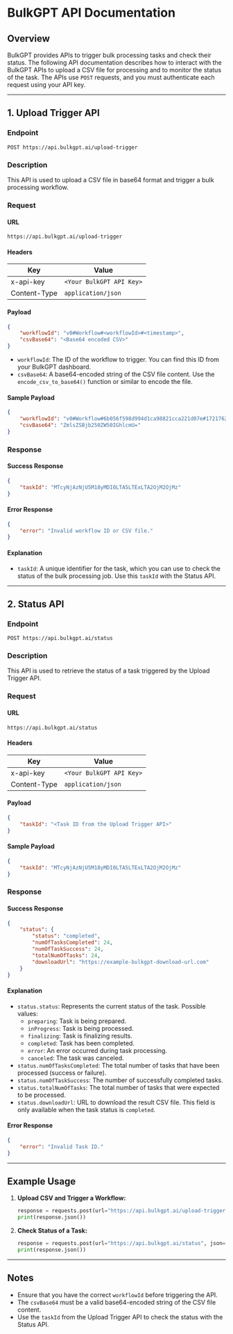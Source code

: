 # BulkGPT API Documentation

## Overview

BulkGPT provides APIs to trigger bulk processing tasks and check their status. The following API documentation describes how to interact with the BulkGPT APIs to upload a CSV file for processing and to monitor the status of the task. The APIs use `POST` requests, and you must authenticate each request using your API key.

---

## 1. Upload Trigger API

### **Endpoint**

`POST https://api.bulkgpt.ai/upload-trigger`

### **Description**

This API is used to upload a CSV file in base64 format and trigger a bulk processing workflow.

### **Request**

#### **URL**

`https://api.bulkgpt.ai/upload-trigger`

#### **Headers**

| Key          | Value                    |
| ------------ | ------------------------ |
| x-api-key    | `<Your BulkGPT API Key>` |
| Content-Type | `application/json`       |

#### **Payload**

```json
{
	"workflowId": "v0#Workflow#<workflowId>#<timestamp>",
	"csvBase64": "<Base64 encoded CSV>"
}
```

-   `workflowId`: The ID of the workflow to trigger. You can find this ID from your BulkGPT dashboard.
-   `csvBase64`: A base64-encoded string of the CSV file content. Use the `encode_csv_to_base64()` function or similar to encode the file.

#### **Sample Payload**

```json
{
	"workflowId": "v0#Workflow#6b056f598d994d1ca98821cca221d07e#1721762149339",
	"csvBase64": "ZmlsZSBjb250ZW50IGhlcmU="
}
```

### **Response**

#### **Success Response**

```json
{
	"taskId": "MTcyNjAzNjU5M18yMDI0LTA5LTExLTA2OjM2OjMz"
}
```

#### **Error Response**

```json
{
	"error": "Invalid workflow ID or CSV file."
}
```

#### **Explanation**

-   `taskId`: A unique identifier for the task, which you can use to check the status of the bulk processing job. Use this `taskId` with the Status API.

---

## 2. Status API

### **Endpoint**

`POST https://api.bulkgpt.ai/status`

### **Description**

This API is used to retrieve the status of a task triggered by the Upload Trigger API.

### **Request**

#### **URL**

`https://api.bulkgpt.ai/status`

#### **Headers**

| Key          | Value                    |
| ------------ | ------------------------ |
| x-api-key    | `<Your BulkGPT API Key>` |
| Content-Type | `application/json`       |

#### **Payload**

```json
{
	"taskId": "<Task ID from the Upload Trigger API>"
}
```

#### **Sample Payload**

```json
{
	"taskId": "MTcyNjAzNjU5M18yMDI0LTA5LTExLTA2OjM2OjMz"
}
```

### **Response**

#### **Success Response**

```json
{
	"status": {
		"status": "completed",
		"numOfTasksCompleted": 24,
		"numOfTaskSuccess": 24,
		"totalNumOfTasks": 24,
		"downloadUrl": "https://example-bulkgpt-download-url.com"
	}
}
```

#### **Explanation**

-   `status.status`: Represents the current status of the task. Possible values:
    -   `preparing`: Task is being prepared.
    -   `inProgress`: Task is being processed.
    -   `finalizing`: Task is finalizing results.
    -   `completed`: Task has been completed.
    -   `error`: An error occurred during task processing.
    -   `canceled`: The task was canceled.
-   `status.numOfTasksCompleted`: The total number of tasks that have been processed (success or failure).
-   `status.numOfTaskSuccess`: The number of successfully completed tasks.
-   `status.totalNumOfTasks`: The total number of tasks that were expected to be processed.
-   `status.downloadUrl`: URL to download the result CSV file. This field is only available when the task status is `completed`.

#### **Error Response**

```json
{
	"error": "Invalid Task ID."
}
```

---

## Example Usage

1. **Upload CSV and Trigger a Workflow:**

    ```python
    response = requests.post(url="https://api.bulkgpt.ai/upload-trigger", json=payload, headers=headers)
    print(response.json())
    ```

2. **Check Status of a Task:**
    ```python
    response = requests.post(url="https://api.bulkgpt.ai/status", json=payload, headers=headers)
    print(response.json())
    ```

---

## Notes

-   Ensure that you have the correct `workflowId` before triggering the API.
-   The `csvBase64` must be a valid base64-encoded string of the CSV file content.
-   Use the `taskId` from the Upload Trigger API to check the status with the Status API.
